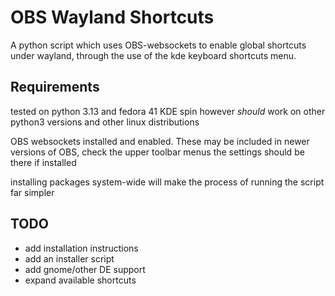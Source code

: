 # OBS Wayland Shortcuts

A python script which uses OBS-websockets to enable global shortcuts under wayland, through the use of the kde keyboard shortcuts menu.

## Requirements

tested on python 3.13 and fedora 41 KDE spin however *should* work on other python3 versions and other linux distributions

OBS websockets installed and enabled. These may be included in newer versions of OBS, check the upper toolbar menus the settings should be there if installed

installing packages system-wide will make the process of running the script far simpler

## TODO

- add installation instructions
- add an installer script
- add gnome/other DE support
- expand available shortcuts